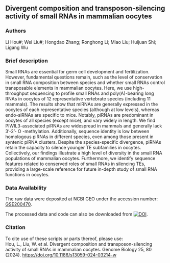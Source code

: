 ## Divergent composition and transposon-silencing activity of small RNAs in mammalian oocytes

### Authors
Li Hou#; Wei Liu#; Hongdao Zhang; Ronghong Li; Miao Liu; Huijuan Shi; Ligang Wu

### Brief description
Small RNAs are essential for germ cell development and fertilization. However, fundamental questions remain, such as the level of conservation in small RNA composition between species and whether small RNAs control transposable elements in mammalian oocytes. Here, we use high-throughput sequencing to profile small RNAs and poly(A)-bearing long RNAs in oocytes of 12 representative vertebrate species (including 11 mammals). The results show that miRNAs are generally expressed in the oocytes of each representative species (although at low levels), whereas endo-siRNAs are specific to mice. Notably, piRNAs are predominant in oocytes of all species (except mice), and vary widely in length. We find PIWIL3-associated piRNAs are widespread in mammals and generally lack 3’-2’- O -methylation. Additionally, sequence identity is low between homologous piRNAs in different species, even among those present in syntenic piRNA clusters. Despite the species-specific divergence, piRNAs retain the capacity to silence younger TE subfamilies in oocytes.  Collectively, our findings illustrate a high level of diversity in the small RNA populations of mammalian oocytes. Furthermore, we identify sequence features related to conserved roles of small RNAs in silencing TEs, providing a large-scale reference for future in-depth study of small RNA functions in oocytes.

### Data Availability
The raw data were deposited at NCBI GEO under the accession number: [GSE200470](https://www.ncbi.nlm.nih.gov/geo/query/acc.cgi?acc=GSE200470). 

The processed data and code can also be downloaded from [![DOI](https://zenodo.org/badge/735061917.svg)](https://zenodo.org/doi/10.5281/zenodo.10682582).

### Citation
To cite use of these scripts or parts thereof, please use:  
Hou, L., Liu, W. et al. Divergent composition and transposon-silencing activity of small RNAs in mammalian oocytes. Genome Biology 25, 80 (2024). https://doi.org/10.1186/s13059-024-03214-w
